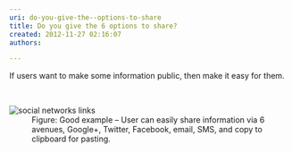 ```yaml
---
uri: do-you-give-the--options-to-share
title: Do you give the 6 options to share?
created: 2012-11-27 02:16:07
authors:

---
```





<span class='intro'> <p>If users want to make some information public, then make it easy for them.</p> </span>

​
<dl class="goodImage"><dt>
      <img src="http&#58;//www.ssw.com.au/ssw/Standards/Rules/Images/social-networks.jpg" alt="social networks links" />
   </dt><dd>Figure&#58; Good example – User can easily share information via 6 avenues, Google+, Twitter, Facebook, email, SMS, and copy to clipboard for pasting.</dd></dl><p>
   <br>
</p>


